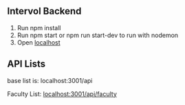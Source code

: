 ## Intervol Backend

1. Run npm install
2. Run npm start or npm run start-dev to run with nodemon
3. Open [localhost](http://localhost:3001/api)



## API Lists

base list is: localhost:3001/api

Faculty List: [localhost:3001/api/faculty](http://localhost:3001/api/faculty)
